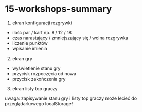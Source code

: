 # 15-workshops-summary

1. ekran konfiguracji rozgrywki

- ilość par / kart np. 8 / 12 / 18
- czas narastający / zmniejszający się / wolna rozgrywka
- liczenie punktów
- wpisanie imienia

2. ekran gry

- wyświetlenie stanu gry
- przycisk rozpoczęcia od nowa
- przycisk zakończenia gry

3. ekran listy top graczy

uwaga: zapisywanie stanu gry i listy top graczy może lecieć do przeglądarkowego localStorage!
